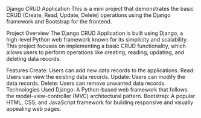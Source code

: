 Django CRUD Application
This is a mini project that demonstrates the basic CRUD (Create, Read, Update, Delete) operations using the Django framework and Bootstrap for the frontend.

Project Overview
The Django CRUD Application is built using Django, a high-level Python web framework known for its simplicity and scalability. This project focuses on implementing a basic CRUD functionality, which allows users to perform operations like creating, reading, updating, and deleting data records.

Features
Create: Users can add new data records to the applications.
Read: Users can view the existing data records.
Update: Users can modify the data records.
Delete: Users can remove unwanted data records.
Technologies Used
Django: A Python-based web framework that follows the model-view-controller (MVC) architectural pattern.
Bootstrap: A popular HTML, CSS, and JavaScript framework for building responsive and visually appealing web pages.
